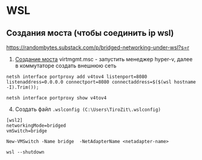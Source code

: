 #  WSL

## Создания моста (чтобы соединить ip wsl)
https://randombytes.substack.com/p/bridged-networking-under-wsl?s=r
1. [Создание моста](https://learn.microsoft.com/en-us/windows-server/virtualization/hyper-v/get-started/create-a-virtual-switch-for-hyper-v-virtual-machines?tabs=powershell#create-a-virtual-switch)
  virtmgmt.msc - запустить менеджер hyper-v,
  далее в коммутаторе создать внешнюю сеть
```
netsh interface portproxy add v4tov4 listenport=8080 listenaddress=0.0.0.0 connectport=8080 connectaddress=$($(wsl hostname -I).Trim());
```

```
netsh interface portproxy show v4tov4
```

4. Создать файл `.wslconfig (C:\Users\TiroZit\.wslconfig)`
```
[wsl2]
networkingMode=bridged
vmSwitch=bridge
```
```
New-VMSwitch -Name bridge  -NetAdapterName <netadapter-name>
```

```
wsl --shutdown
```

